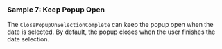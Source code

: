 ### Sample 7: Keep Popup Open

The `ClosePopupOnSelectionComplete` can keep the popup open when the date is selected. By default, the popup closes when the user finishes the date selection.